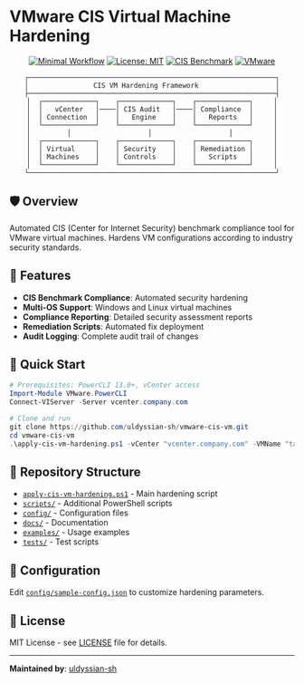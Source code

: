 # VMware CIS Virtual Machine Hardening

<div align="center">

[![Minimal Workflow](https://github.com/uldyssian-sh/vmware-cis-vm/actions/workflows/minimal.yml/badge.svg)](https://github.com/uldyssian-sh/vmware-cis-vm/actions/workflows/minimal.yml)
[![License: MIT](https://img.shields.io/badge/License-MIT-yellow.svg)](https://opensource.org/licenses/MIT)
[![CIS Benchmark](https://img.shields.io/badge/CIS-Benchmark-blue.svg)](https://www.cisecurity.org/cis-benchmarks/)
[![VMware](https://img.shields.io/badge/VMware-vSphere-00A1C9.svg)](https://www.vmware.com/products/vsphere.html)

```
┌─────────────────────────────────────────────────────────────┐
│                CIS VM Hardening Framework                   │
├─────────────────────────────────────────────────────────────┤
│  ┌─────────────┐    ┌─────────────┐    ┌─────────────┐     │
│  │   vCenter   │────│ CIS Audit   │────│ Compliance  │     │
│  │ Connection  │    │   Engine    │    │   Reports   │     │
│  └─────────────┘    └─────────────┘    └─────────────┘     │
│         │                   │                   │          │
│  ┌─────────────┐    ┌─────────────┐    ┌─────────────┐     │
│  │ Virtual     │    │ Security    │    │ Remediation │     │
│  │ Machines    │    │ Controls    │    │   Scripts   │     │
│  └─────────────┘    └─────────────┘    └─────────────┘     │
└─────────────────────────────────────────────────────────────┘
```

</div>

## 🛡️ Overview

Automated CIS (Center for Internet Security) benchmark compliance tool for VMware virtual machines. Hardens VM configurations according to industry security standards.

## 🎯 Features

- **CIS Benchmark Compliance**: Automated security hardening
- **Multi-OS Support**: Windows and Linux virtual machines  
- **Compliance Reporting**: Detailed security assessment reports
- **Remediation Scripts**: Automated fix deployment
- **Audit Logging**: Complete audit trail of changes

## 🚀 Quick Start

```powershell
# Prerequisites: PowerCLI 13.0+, vCenter access
Import-Module VMware.PowerCLI
Connect-VIServer -Server vcenter.company.com

# Clone and run
git clone https://github.com/uldyssian-sh/vmware-cis-vm.git
cd vmware-cis-vm
.\apply-cis-vm-hardening.ps1 -vCenter "vcenter.company.com" -VMName "target-vm"
```

## 📁 Repository Structure

- [`apply-cis-vm-hardening.ps1`](apply-cis-vm-hardening.ps1) - Main hardening script
- [`scripts/`](scripts/) - Additional PowerShell scripts
- [`config/`](config/) - Configuration files
- [`docs/`](docs/) - Documentation
- [`examples/`](examples/) - Usage examples
- [`tests/`](tests/) - Test scripts

## 🔧 Configuration

Edit [`config/sample-config.json`](config/sample-config.json) to customize hardening parameters.

## 📄 License

MIT License - see [LICENSE](LICENSE) file for details.

---
**Maintained by**: [uldyssian-sh](https://github.com/uldyssian-sh)
